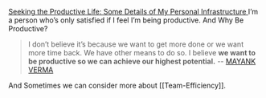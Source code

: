 [Seeking the Productive Life: Some Details of My Personal Infrastructure
](https://writings.stephenwolfram.com/2019/02/seeking-the-productive-life-some-details-of-my-personal-infrastructure/)
I’m a person who’s only satisfied if I feel I’m being productive.
And Why Be Productive?
>I don’t believe it’s because we want to get more done or we want more time back. We have other means to do so. 
> I believe **we want to be productive so we can achieve our highest potential.** -- [MAYANK VERMA](https://thinkingthrough.substack.com/p/why-be-productive)

And Sometimes we can consider more about [[Team-Efficiency]].


